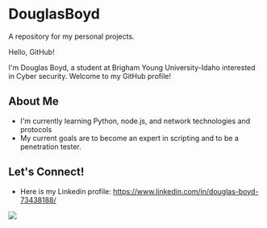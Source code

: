# DouglasBoyd
A repository for my personal projects.

Hello, GitHub! 

I'm Douglas Boyd, a student at Brigham Young University-Idaho interested in Cyber security. Welcome to my GitHub profile!

## About Me

- I'm currently learning Python, node.js, and network technologies and protocols
- My current goals are to become an expert in scripting and to be a penetration tester.


## Let's Connect!

- Here is my Linkedin profile: https://www.linkedin.com/in/douglas-boyd-73438188/


[![](https://img.shields.io/badge/LinkedIn-blue?style=for-the-badge&logo=linkedin&logoColor=white)]()
